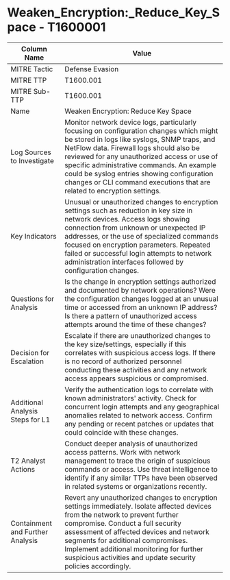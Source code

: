 # Weaken_Encryption:_Reduce_Key_Space - T1600001

| Column Name | Value |
|-------------|-------|
| MITRE Tactic | Defense Evasion |
| MITRE TTP | T1600.001 |
| MITRE Sub-TTP | T1600.001 |
| Name | Weaken Encryption: Reduce Key Space |
| Log Sources to Investigate | Monitor network device logs, particularly focusing on configuration changes which might be stored in logs like syslogs, SNMP traps, and NetFlow data. Firewall logs should also be reviewed for any unauthorized access or use of specific administrative commands. An example could be syslog entries showing configuration changes or CLI command executions that are related to encryption settings. |
| Key Indicators | Unusual or unauthorized changes to encryption settings such as reduction in key size in network devices. Access logs showing connection from unknown or unexpected IP addresses, or the use of specialized commands focused on encryption parameters. Repeated failed or successful login attempts to network administration interfaces followed by configuration changes. |
| Questions for Analysis | Is the change in encryption settings authorized and documented by network operations? Were the configuration changes logged at an unusual time or accessed from an unknown IP address? Is there a pattern of unauthorized access attempts around the time of these changes? |
| Decision for Escalation | Escalate if there are unauthorized changes to the key size/settings, especially if this correlates with suspicious access logs. If there is no record of authorized personnel conducting these activities and any network access appears suspicious or compromised. |
| Additional Analysis Steps for L1 | Verify the authentication logs to correlate with known administrators' activity. Check for concurrent login attempts and any geographical anomalies related to network access. Confirm any pending or recent patches or updates that could coincide with these changes. |
| T2 Analyst Actions | Conduct deeper analysis of unauthorized access patterns. Work with network management to trace the origin of suspicious commands or access. Use threat intelligence to identify if any similar TTPs have been observed in related systems or organizations recently. |
| Containment and Further Analysis | Revert any unauthorized changes to encryption settings immediately. Isolate affected devices from the network to prevent further compromise. Conduct a full security assessment of affected devices and network segments for additional compromises. Implement additional monitoring for further suspicious activities and update security policies accordingly. |
